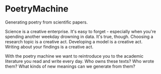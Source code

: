 # PoetryMachine

Generating poetry from scientific papers.

Science is a creative enterprise. It's easy to forget - especially when you're spending another weekday drowning in data. It's true, though. Choosing a research topic is a creative act. Developing a model is a creative act. Writing about your findings is a creative act.

With the poetry machine we want to reintroduce you to the academic literature you read and write every day. Who owns these texts? Who wrote them? What kinds of new meanings can we generate from them?